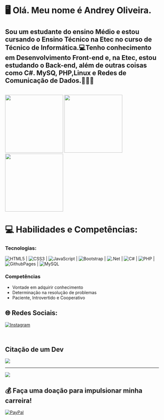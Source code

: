 # 🖥 Olá. Meu nome é Andrey Oliveira.
## Sou um estudante do ensino Médio e estou cursando o Ensino Técnico na Etec no curso de Técnico de Informática.💻Tenho conhecimento em Desenvolvimento Front-end e, na Etec, estou estudando o Back-end, além de outras coisas como C#. MySQ, PHP,Linux e Redes de Comunicação de Dados.👨🏾‍💻
<br/>

<div>
  <img height="190em" src="https://github-readme-stats.vercel.app/api?username=Andreydso&theme=highcontrast&hide_border=false&include_all_commits=true&count_private=false"/>
  <img height="190em" src="https://github-readme-stats.vercel.app/api/top-langs/?username=Andreydso&theme=highcontrast&hide_border=false&include_all_commits=true&count_private=false&layout=compact"/>
  <img height="190em" src="https://github-readme-streak-stats.herokuapp.com/?user=Andreydso&theme=highcontrast&hide_border=false"/>
</div>

# 💻 Habilidades e Competências:
<h3>Tecnologias:</h3>

![HTML5](https://img.shields.io/badge/html5-%23E34F26.svg?style=for-the-badge&logo=html5&logoColor=white) | ![CSS3](https://img.shields.io/badge/css3-%231572B6.svg?style=for-the-badge&logo=css3&logoColor=white) | ![JavaScript](https://img.shields.io/badge/javascript-%23323330.svg?style=for-the-badge&logo=javascript&logoColor=%23F7DF1E) | ![Bootstrap](https://img.shields.io/badge/bootstrap-%238511FA.svg?style=for-the-badge&logo=bootstrap&logoColor=white) | ![.Net](https://img.shields.io/badge/.NET-5C2D91?style=for-the-badge&logo=.net&logoColor=white) | ![C#](https://img.shields.io/badge/c%23-%23239120.svg?style=for-the-badge&logo=csharp&logoColor=white) | ![PHP](https://img.shields.io/badge/php-%23777BB4.svg?style=for-the-badge&logo=php&logoColor=white) | ![GithubPages](https://img.shields.io/badge/github%20pages-121013?style=for-the-badge&logo=github&logoColor=white) | ![MySQL](https://img.shields.io/badge/mysql-%2300000f.svg?style=for-the-badge&logo=mysql&logoColor=white)

<h3>Competências</h3>
<ul>
    <li>Vontade em adquirir conhecimento</li>
    <li>Determinação na resolução de problemas</li>
    <li>Paciente, Introvertido e Cooperativo</li>
</ul>

## 🌐 Redes Sociais:
[![Instagram](https://img.shields.io/badge/Instagram-%23E4405F.svg?logo=Instagram&logoColor=white)](https://instagram.com/andreys191900) 


<br/>

## Citação de um Dev

![](https://quotes-github-readme.vercel.app/api?type=horizontal&theme=tokyonight)

---
[![](https://visitcount.itsvg.in/api?id=Andreydso&icon=2&color=4)](https://visitcount.itsvg.in)

  ## 💰 Faça uma doação para impulsionar minha carreira!
  [![PayPal](https://img.shields.io/badge/PayPal-00457C?style=for-the-badge&logo=paypal&logoColor=white)](https://paypal.me/andreys191900) 


